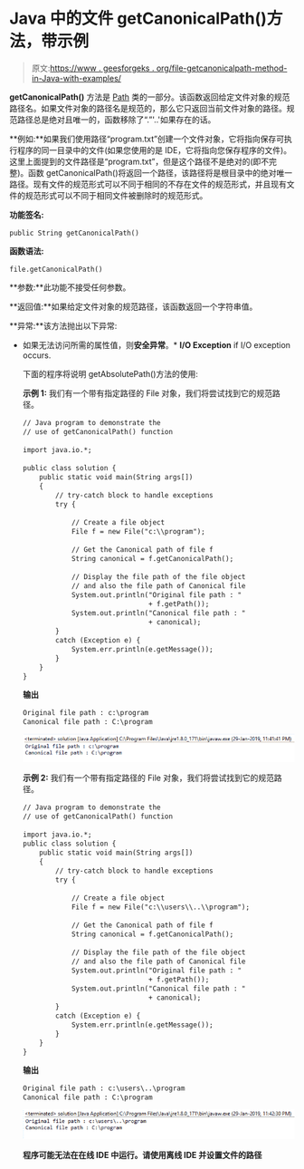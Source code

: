 # Java 中的文件 getCanonicalPath()方法，带示例

> 原文:[https://www . geesforgeks . org/file-getcanonicalpath-method-in-Java-with-examples/](https://www.geeksforgeeks.org/file-getcanonicalpath-method-in-java-with-examples/)

**getCanonicalPath()** 方法是 [Path](https://www.geeksforgeeks.org/Path-class-in-java/) 类的一部分。该函数返回给定文件对象的规范路径名。如果文件对象的路径名是规范的，那么它只返回当前文件对象的路径。规范路径总是绝对且唯一的，函数移除了“.”'..'如果存在的话。

**例如:**如果我们使用路径“program.txt”创建一个文件对象，它将指向保存可执行程序的同一目录中的文件(如果您使用的是 IDE，它将指向您保存程序的文件)。这里上面提到的文件路径是“program.txt”，但是这个路径不是绝对的(即不完整)。函数 getCanonicalPath()将返回一个路径，该路径将是根目录中的绝对唯一路径。现有文件的规范形式可以不同于相同的不存在文件的规范形式，并且现有文件的规范形式可以不同于相同文件被删除时的规范形式。

**功能签名:**

```
public String getCanonicalPath()
```

**函数语法:**

```
file.getCanonicalPath()
```

**参数:**此功能不接受任何参数。

**返回值:**如果给定文件对象的规范路径，该函数返回一个字符串值。

**异常:**该方法抛出以下异常:

*   如果无法访问所需的属性值，则**安全异常**。*   **I/O Exception** if I/O exception occurs.

    下面的程序将说明 getAbsolutePath()方法的使用:

    **示例 1:** 我们有一个带有指定路径的 File 对象，我们将尝试找到它的规范路径。

    ```
    // Java program to demonstrate the
    // use of getCanonicalPath() function

    import java.io.*;

    public class solution {
        public static void main(String args[])
        {
            // try-catch block to handle exceptions
            try {

                // Create a file object
                File f = new File("c:\\program");

                // Get the Canonical path of file f
                String canonical = f.getCanonicalPath();

                // Display the file path of the file object
                // and also the file path of Canonical file
                System.out.println("Original file path : "
                                   + f.getPath());
                System.out.println("Canonical file path : "
                                   + canonical);
            }
            catch (Exception e) {
                System.err.println(e.getMessage());
            }
        }
    }
    ```

    **输出**

    ```
    Original file path : c:\program
    Canonical file path : C:\program

    ```

    ![](img/6c88bdf850b2139a8bdecfb6689304f8.png)

    **示例 2:** 我们有一个带有指定路径的 File 对象，我们将尝试找到它的规范路径。

    ```
    // Java program to demonstrate the
    // use of getCanonicalPath() function

    import java.io.*;
    public class solution {
        public static void main(String args[])
        {
            // try-catch block to handle exceptions
            try {

                // Create a file object
                File f = new File("c:\\users\\..\\program");

                // Get the Canonical path of file f
                String canonical = f.getCanonicalPath();

                // Display the file path of the file object
                // and also the file path of Canonical file
                System.out.println("Original file path : "
                                   + f.getPath());
                System.out.println("Canonical file path : "
                                   + canonical);
            }
            catch (Exception e) {
                System.err.println(e.getMessage());
            }
        }
    }
    ```

    **输出**

    ```
    Original file path : c:\users\..\program
    Canonical file path : C:\program

    ```

    ![](img/809ddd8b012dd0d1124eda229eae6ff6.png)

    **程序可能无法在在线 IDE 中运行。请使用离线 IDE 并设置文件的路径**